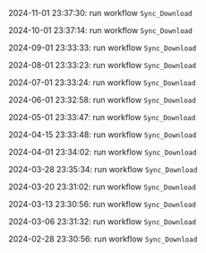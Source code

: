 2024-11-01 23:37:30: run workflow `Sync_Download` 

2024-10-01 23:37:14: run workflow `Sync_Download` 

2024-09-01 23:33:33: run workflow `Sync_Download` 

2024-08-01 23:33:23: run workflow `Sync_Download` 

2024-07-01 23:33:24: run workflow `Sync_Download` 

2024-06-01 23:32:58: run workflow `Sync_Download` 

2024-05-01 23:33:47: run workflow `Sync_Download` 

2024-04-15 23:33:48: run workflow `Sync_Download` 

2024-04-01 23:34:02: run workflow `Sync_Download` 

2024-03-28 23:35:34: run workflow `Sync_Download` 

2024-03-20 23:31:02: run workflow `Sync_Download` 

2024-03-13 23:30:56: run workflow `Sync_Download` 

2024-03-06 23:31:32: run workflow `Sync_Download` 

2024-02-28 23:30:56: run workflow `Sync_Download` 


